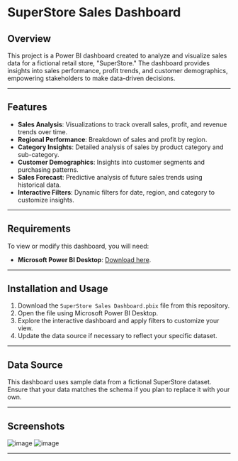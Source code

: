 # SuperStore Sales Dashboard

## Overview

This project is a Power BI dashboard created to analyze and visualize sales data for a fictional retail store, "SuperStore." The dashboard provides insights into sales performance, profit trends, and customer demographics, empowering stakeholders to make data-driven decisions.

---

## Features

- **Sales Analysis**: Visualizations to track overall sales, profit, and revenue trends over time.
- **Regional Performance**: Breakdown of sales and profit by region.
- **Category Insights**: Detailed analysis of sales by product category and sub-category.
- **Customer Demographics**: Insights into customer segments and purchasing patterns.
- **Sales Forecast**: Predictive analysis of future sales trends using historical data.
- **Interactive Filters**: Dynamic filters for date, region, and category to customize insights.

---

## Requirements

To view or modify this dashboard, you will need:

- **Microsoft Power BI Desktop**: [Download here](https://powerbi.microsoft.com/desktop/).

---

## Installation and Usage

1. Download the `SuperStore Sales Dashboard.pbix` file from this repository.
2. Open the file using Microsoft Power BI Desktop.
3. Explore the interactive dashboard and apply filters to customize your view.
4. Update the data source if necessary to reflect your specific dataset.

---

## Data Source

This dashboard uses sample data from a fictional SuperStore dataset. Ensure that your data matches the schema if you plan to replace it with your own.

---

## Screenshots

![image](https://github.com/user-attachments/assets/6f129758-5a12-4e37-8dfd-825a903e80e8)
![image](https://github.com/user-attachments/assets/dc7bae3b-3d6f-4ce4-9ac5-915a43444e00)



---
